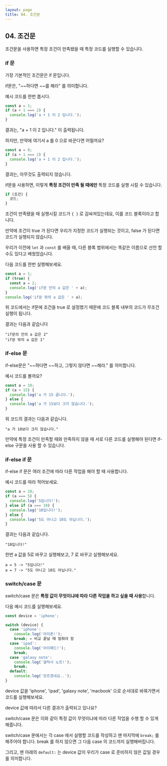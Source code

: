 ```yaml
---
layout: page
title: 04. 조건문
---
```


## 04. 조건문

조건문을 사용하면 특정 조건이 만족됐을 때 특정 코드를 실행할 수 있습니다.

### if 문

가장 기본적인 조건문은 if 문입니다.

if문은, "~~하다면 ~~를 해라" 를 의미합니다.

예시 코드를 한번 봅시다.

```javascript
const a = 1;
if (a + 1 === 2) {
  console.log('a + 1 이 2 입니다.');
}
```

결과는, "a + 1 이 2 입니다." 이 출력됩니다.

하지만, 만약에 여기서 a 를 0 으로 바꾼다면 어떨까요?

```javascript
const a = 0;
if (a + 1 === 2) {
  console.log('a + 1 이 2 입니다.');
}
```

결과는, 아무것도 출력되지 않습니다.

if문을 사용하면, 이렇게 **특정 조건이 만족 될 때에만** 특정 코드를 실행 시킬 수 있습니다.

```javascript
if (조건) {
  코드;
}
```

조건이 만족됐을 때 실행시킬 코드가 `{ }` 로 감싸져있는데요, 이를 코드 블록이라고 합니다.

만약에 조건이 true 가 된다면 우리가 지정한 코드가 실행되는 것이고, false 가 된다면 코드가 실행되지 않습니다.

우리가 이전에 `let` 과 `const` 를 배울 때, 다른 블록 범위에서는 똑같은 이름으로 선언 할 수도 있다고 배웠었습니다.

다음 코드를 한번 실행해보세요.

```javascript
const a = 1;
if (true) {
  const a = 2;
  console.log('if문 안의 a 값은 ' + a);
}
console.log('if문 밖의 a 값은 ' + a);
```

위 코드에서는 if문에 조건을 true 로 설정했기 때문에 코드 블록 내부의 코드가 무조건 실행이 됩니다.

결과는 다음과 같습니다

```
"if문의 안의 a 값은 2"
"if문 밖의 a 값은 1"
```

### if-else 문

if-else문은 "~~하다면 ~~하고, 그렇지 않다면 ~~해라." 를 의미합니다.

예시 코드를 볼까요?

```javascript
const a = 10;
if (a > 15) {
  console.log('a 가 15 큽니다.');
} else {
  console.log('a 가 15보다 크지 않습니다.');
}
```

위 코드의 결과는 다음과 같습니다.

```
"a 가 10보다 크지 않습니다."
```

만약에 특정 조건이 만족할 때와 만족하지 않을 때 서로 다른 코드를 실행해야 된다면 if-else 구문을 사용 할 수 있습니다.

### if-else if 문

if-else if 문은 여러 조건에 따라 다른 작업을 해야 할 때 사용합니다.

예시 코드를 따라 적어보세요.

```javascript
const a = 10;
if (a === 5) {
  console.log('5입니다!');
} else if (a === 10) {
  console.log('10입니다!');
} else {
  console.log('5도 아니고 10도 아닙니다.');
}
```

결과는 다음과 같습니다.

```
"10입니다!"
```

한번 a 값을 5로 바꾸고 실행해보고, 7 로 바꾸고 실행해보세요.

```
a = 5 -> "5입니다!"
a = 7 -> "5도 아니고 10도 아닙니다."
```

### switch/case 문

switch/case 문은 **특정 값이 무엇이냐에 따라 다른 작업을 하고 싶을 때 사용**합니다.

다음 예시 코드를 실행해보세요.

```javascript
const device = 'iphone';

switch (device) {
  case 'iphone':
    console.log('아이폰!');
    break; ← 비교 끝날 때 멈춰야 함
  case 'ipad':
    console.log('아이패드!');
    break;
  case 'galaxy note':
    console.log('갤럭시 노트!');
    break;
  default:
    console.log('모르겠네요..');
}
```

device 값을 'iphone', 'ipad', 'galaxy note', 'macbook' 으로 순서대로 바꿔가면서 코드를 실행해보세요.

device 값에 따라서 다른 결과가 출력되고 있나요?

switch/case 문은 이와 같이 특정 값이 무엇이냐에 따라 다른 작업을 수행 할 수 있게 해줍니다.

switch/case 문에서는 각 case 에서 실행할 코드를 작성하고 맨 마지막에 `break;` 를 해주어야 합니다. break 를 하지 않으면 그 다음 case 의 코드까지 실행해버립니다.

그리고, 맨 아래의 `default:` 는 device 값이 우리가 case 로 준비하지 않은 값일 경우를 의미합니다.


